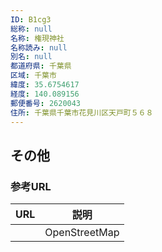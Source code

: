 ```yaml
---
ID: B1cg3
総称: null
名称: 権現神社
名称読み: null
別名: null
都道府県: 千葉県
区域: 千葉市
緯度: 35.6754617
経度: 140.089156
郵便番号: 2620043
住所: 千葉県千葉市花見川区天戸町５６８
---
```


## その他

### 参考URL

| URL | 説明          |
| --- | ------------- |
|     | OpenStreetMap |
